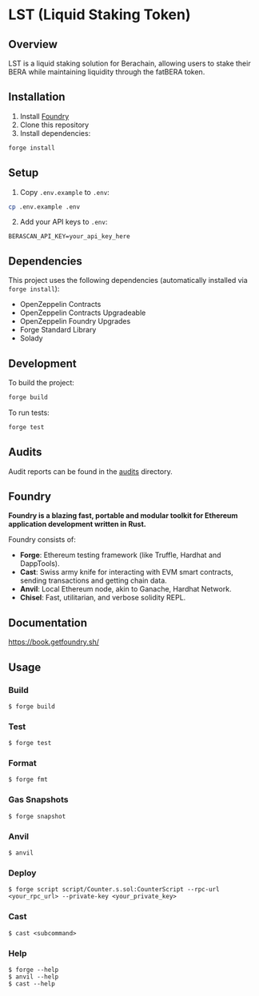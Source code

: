 # LST (Liquid Staking Token)

## Overview
LST is a liquid staking solution for Berachain, allowing users to stake their BERA while maintaining liquidity through the fatBERA token.

## Installation

1. Install [Foundry](https://book.getfoundry.sh/getting-started/installation)
2. Clone this repository
3. Install dependencies:
```bash
forge install
```

## Setup

1. Copy `.env.example` to `.env`:
```bash
cp .env.example .env
```

2. Add your API keys to `.env`:
```
BERASCAN_API_KEY=your_api_key_here
```

## Dependencies

This project uses the following dependencies (automatically installed via `forge install`):
- OpenZeppelin Contracts
- OpenZeppelin Contracts Upgradeable
- OpenZeppelin Foundry Upgrades
- Forge Standard Library
- Solady

## Development

To build the project:
```bash
forge build
```

To run tests:
```bash
forge test
```

## Audits

Audit reports can be found in the [audits](./audits) directory.

## Foundry

**Foundry is a blazing fast, portable and modular toolkit for Ethereum application development written in Rust.**

Foundry consists of:

-   **Forge**: Ethereum testing framework (like Truffle, Hardhat and DappTools).
-   **Cast**: Swiss army knife for interacting with EVM smart contracts, sending transactions and getting chain data.
-   **Anvil**: Local Ethereum node, akin to Ganache, Hardhat Network.
-   **Chisel**: Fast, utilitarian, and verbose solidity REPL.

## Documentation

https://book.getfoundry.sh/

## Usage

### Build

```shell
$ forge build
```

### Test

```shell
$ forge test
```

### Format

```shell
$ forge fmt
```

### Gas Snapshots

```shell
$ forge snapshot
```

### Anvil

```shell
$ anvil
```

### Deploy

```shell
$ forge script script/Counter.s.sol:CounterScript --rpc-url <your_rpc_url> --private-key <your_private_key>
```

### Cast

```shell
$ cast <subcommand>
```

### Help

```shell
$ forge --help
$ anvil --help
$ cast --help
```
